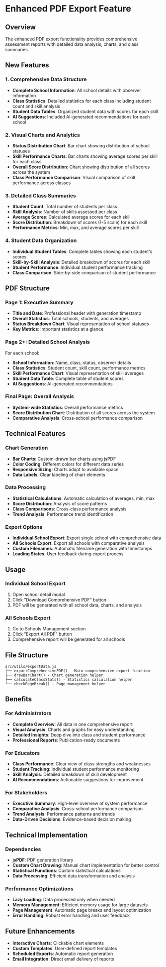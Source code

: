 # Enhanced PDF Export Feature

## Overview
The enhanced PDF export functionality provides comprehensive assessment reports with detailed data analysis, charts, and class summaries.

## New Features

### 1. Comprehensive Data Structure
- **Complete School Information**: All school details with observer information
- **Class Statistics**: Detailed statistics for each class including student count and skill analysis
- **Student Data Tables**: Organized student data with scores for each skill
- **AI Suggestions**: Included AI-generated recommendations for each school

### 2. Visual Charts and Analytics
- **Status Distribution Chart**: Bar chart showing distribution of school statuses
- **Skill Performance Charts**: Bar charts showing average scores per skill for each class
- **Overall Score Distribution**: Chart showing distribution of all scores across the system
- **Class Performance Comparison**: Visual comparison of skill performance across classes

### 3. Detailed Class Summaries
- **Student Count**: Total number of students per class
- **Skill Analysis**: Number of skills assessed per class
- **Average Scores**: Calculated average scores for each skill
- **Score Distribution**: Breakdown of scores (1-5 scale) for each skill
- **Performance Metrics**: Min, max, and average scores per skill

### 4. Student Data Organization
- **Individual Student Tables**: Complete tables showing each student's scores
- **Skill-by-Skill Analysis**: Detailed breakdown of scores for each skill
- **Student Performance**: Individual student performance tracking
- **Class Comparison**: Side-by-side comparison of student performance

## PDF Structure

### Page 1: Executive Summary
- **Title and Date**: Professional header with generation timestamp
- **Overall Statistics**: Total schools, students, and averages
- **Status Breakdown Chart**: Visual representation of school statuses
- **Key Metrics**: Important statistics at a glance

### Page 2+: Detailed School Analysis
For each school:
- **School Information**: Name, class, status, observer details
- **Class Statistics**: Student count, skill count, performance metrics
- **Skill Performance Chart**: Visual representation of skill averages
- **Student Data Table**: Complete table of student scores
- **AI Suggestions**: AI-generated recommendations

### Final Page: Overall Analysis
- **System-wide Statistics**: Overall performance metrics
- **Score Distribution Chart**: Distribution of all scores across the system
- **Comparative Analysis**: Cross-school performance comparison

## Technical Features

### Chart Generation
- **Bar Charts**: Custom-drawn bar charts using jsPDF
- **Color Coding**: Different colors for different data series
- **Responsive Sizing**: Charts adapt to available space
- **Data Labels**: Clear labeling of chart elements

### Data Processing
- **Statistical Calculations**: Automatic calculation of averages, min, max
- **Score Distribution**: Analysis of score patterns
- **Class Comparisons**: Cross-class performance analysis
- **Trend Analysis**: Performance trend identification

### Export Options
- **Individual School Export**: Export single school with comprehensive data
- **All Schools Export**: Export all schools with comparative analysis
- **Custom Filenames**: Automatic filename generation with timestamps
- **Loading States**: User feedback during export process

## Usage

### Individual School Export
1. Open school detail modal
2. Click "Download Comprehensive PDF" button
3. PDF will be generated with all school data, charts, and analysis

### All Schools Export
1. Go to Schools Management section
2. Click "Export All PDF" button
3. Comprehensive report will be generated for all schools

## File Structure

```
src/utils/exportData.js
├── exportComprehensivePDF() - Main comprehensive export function
├── drawBarChart() - Chart generation helper
├── calculateClassStats() - Statistics calculation helper
└── checkPageBreak() - Page management helper
```

## Benefits

### For Administrators
- **Complete Overview**: All data in one comprehensive report
- **Visual Analysis**: Charts and graphs for easy understanding
- **Detailed Insights**: Deep dive into class and student performance
- **Professional Reports**: Publication-ready documents

### For Educators
- **Class Performance**: Clear view of class strengths and weaknesses
- **Student Tracking**: Individual student performance monitoring
- **Skill Analysis**: Detailed breakdown of skill development
- **AI Recommendations**: Actionable suggestions for improvement

### For Stakeholders
- **Executive Summary**: High-level overview of system performance
- **Comparative Analysis**: Cross-school performance comparison
- **Trend Analysis**: Performance patterns and trends
- **Data-Driven Decisions**: Evidence-based decision making

## Technical Implementation

### Dependencies
- **jsPDF**: PDF generation library
- **Custom Chart Drawing**: Manual chart implementation for better control
- **Statistical Functions**: Custom statistical calculations
- **Data Processing**: Efficient data transformation and analysis

### Performance Optimizations
- **Lazy Loading**: Data processed only when needed
- **Memory Management**: Efficient memory usage for large datasets
- **Page Management**: Automatic page breaks and layout optimization
- **Error Handling**: Robust error handling and user feedback

## Future Enhancements
- **Interactive Charts**: Clickable chart elements
- **Custom Templates**: User-defined report templates
- **Scheduled Exports**: Automatic report generation
- **Email Integration**: Direct email delivery of reports
